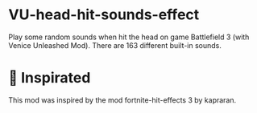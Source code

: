 # VU-head-hit-sounds-effect
Play some random sounds when hit the head on game Battlefield 3 (with Venice Unleashed Mod).
There are 163 different built-in sounds.

# :smiling_face_with_three_hearts: Inspirated
This mod was inspired by the mod fortnite-hit-effects 3 by kapraran.
